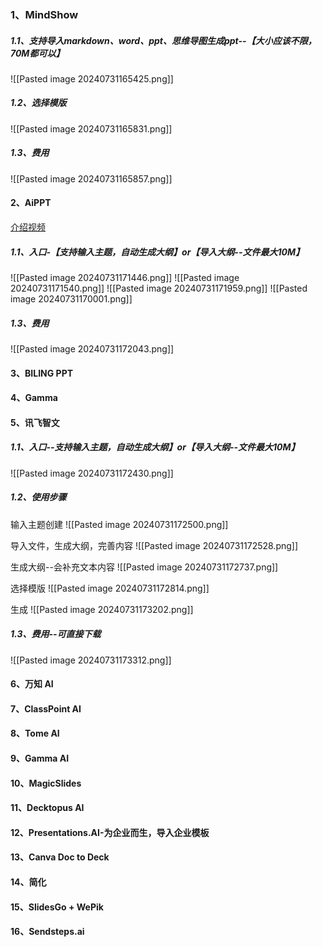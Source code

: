 ### 1、MindShow
##### 1.1、支持导入markdown、word、ppt、思维导图生成ppt--【大小应该不限，70M都可以】
![[Pasted image 20240731165425.png]]

##### 1.2、选择模版
![[Pasted image 20240731165831.png]]
##### 1.3、费用
![[Pasted image 20240731165857.png]]
#### 2、AiPPT
[介绍视频](https://www.aippt.cn/help-center)
##### 1.1、入口-【支持输入主题，自动生成大纲】or【导入大纲--文件最大10M】
![[Pasted image 20240731171446.png]]
![[Pasted image 20240731171540.png]]
![[Pasted image 20240731171959.png]]
![[Pasted image 20240731170001.png]]
##### 1.3、费用
![[Pasted image 20240731172043.png]]

#### 3、BILING PPT
#### 4、Gamma
#### 5、讯飞智文
##### 1.1、入口--支持输入主题，自动生成大纲】or【导入大纲--文件最大10M】
![[Pasted image 20240731172430.png]]

##### 1.2、使用步骤
输入主题创建
![[Pasted image 20240731172500.png]]

导入文件，生成大纲，完善内容
![[Pasted image 20240731172528.png]]

生成大纲--会补充文本内容
![[Pasted image 20240731172737.png]]

选择模版
![[Pasted image 20240731172814.png]]

生成
![[Pasted image 20240731173202.png]]

##### 1.3、费用--可直接下载
![[Pasted image 20240731173312.png]]


#### 6、万知 AI

#### 7、ClassPoint AI
#### 8、Tome AI
#### 9、Gamma AI
#### 10、MagicSlides
#### 11、Decktopus AI
#### 12、Presentations.AI-为企业而生，导入企业模板

#### 13、Canva Doc to Deck
#### 14、简化
#### 15、SlidesGo + WePik
#### 16、Sendsteps.ai
